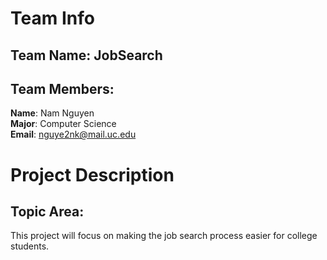 # Team Info

## Team Name: JobSearch

## Team Members:
**Name**: Nam Nguyen <br>
**Major**: Computer Science <br>
**Email**: nguye2nk@mail.uc.edu <br>

# Project Description  

## Topic Area:

This project will focus on making the job search process easier for college students.
